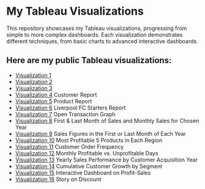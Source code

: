 # My Tableau Visualizations

This repository showcases my Tableau visualizations, progressing from simple to more complex dashboards. 
Each visualization demonstrates different techniques, from basic charts to advanced interactive dashboards.  

## Here are my public Tableau visualizations:

- [Visualization 1](https://public.tableau.com/app/profile/hajar.naghiyeva/viz/Homework1_16959303134040/Sheet1)
- [Visualization 2](https://public.tableau.com/app/profile/hajar.naghiyeva/viz/Homework1_16959303134040/Sheet2)
- [Visualization 3](https://public.tableau.com/app/profile/hajar.naghiyeva/viz/Homework1_16959303134040/Sheet3)
- [Visualization 4](https://public.tableau.com/app/profile/hajar.naghiyeva/viz/CustomerProductOrderReport_16982630409870/Customer) Customer Report
- [Visualization 5](https://public.tableau.com/app/profile/hajar.naghiyeva/viz/CustomerProductOrderReport_16982630409870/Product) Product Report 
- [Visualization 6](https://public.tableau.com/app/profile/hajar.naghiyeva/viz/LiverpoolFootballGame_Homework5/Sheet1?publish=yes) Liverpool FC Starters Report 
- [Visualization 7](https://public.tableau.com/app/profile/hajar.naghiyeva/viz/OpenTransactionGraph_Homework5/Sheet1?publish=yes) Open Transaction Graph
- [Visualization 8](https://public.tableau.com/app/profile/hajar.naghiyeva/viz/Homework6_16999076478730/FirstSaleandLastSale) First & Last Month of Sales and Monthly Sales for Chosen Year
- [Visualization 9](https://public.tableau.com/app/profile/hajar.naghiyeva/viz/Homework6_16999076478730/Index) Sales Figures in the First or Last Month of Each Year
- [Visualization 10](https://public.tableau.com/app/profile/hajar.naghiyeva/viz/Homework6_16999076478730/Rank) Most Profitable 5 Products in Each Region 
- [Visualization 11](https://public.tableau.com/app/profile/hajar.naghiyeva/viz/Homework7_17014610683090/Sheet1) Customer Order Frequency
- [Visualization 12](https://public.tableau.com/app/profile/hajar.naghiyeva/viz/Homework7_17014610683090/Sheet2) Monthly Profitable vs. Unprofitable Days
- [Visualization 13](https://public.tableau.com/app/profile/hajar.naghiyeva/viz/Homework7_17014610683090/Dashboard1) Yearly Sales Performance by Customer Acquisition Year
- [Visualization 14](https://public.tableau.com/app/profile/hajar.naghiyeva/viz/Homework7_17014610683090/Sheet5) Cumulative Customer Growth by Segment
- [Visualization 15](https://public.tableau.com/app/profile/hajar.naghiyeva/viz/ProfitSalesDashboardKPI3_Q1_HW8/Dashboard1) Interactive Dashboard on Profit-Sales 
- [Visualization 16](https://public.tableau.com/app/profile/hajar.naghiyeva/viz/StoryOnDiscount_Q2_HW8/Story1) Story on Discount 
